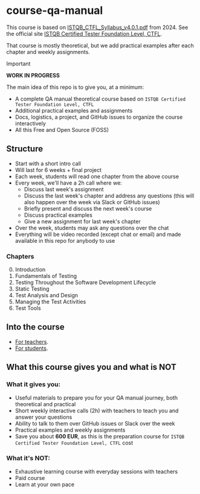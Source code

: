 # course-qa-manual

This course is based on [ISTQB_CTFL_Syllabus_v4.0.1.pdf](docs/ISTQB_CTFL_Syllabus_v4.0.1.pdf) from 2024. See the official site [ISTQB Certified Tester Foundation Level, CTFL](https://www.istqb.org/certifications/certified-tester-foundation-level-ctfl-v4-0/).

That course is mostly theoretical, but we add practical examples after each chapter and weekly assignments.

> [!IMPORTANT]
> **WORK IN PROGRESS**
> 
> The main idea of this repo is to give you, at a minimum:
> - A complete QA manual theoretical course based on `ISTQB Certified Tester Foundation Level, CTFL`
> - Additional practical examples and assignments
> - Docs, logistics, a project, and GitHub issues to organize the course interactively
> - All this Free and Open Source (FOSS)

## Structure

- Start with a short intro call
- Will last for 6 weeks + final project
- Each week, students will read one chapter from the above course
- Every week, we'll have a 2h call where we:
  - Discuss last week's assignment
  - Discuss the last week's chapter and address any questions (this will also happen over the week via Slack or GitHub issues)
  - Briefly present and discuss the next week's course
  - Discuss practical examples
  - Give a new assignment for last week's chapter
- Over the week, students may ask any questions over the chat
- Everything will be video recorded (except chat or email) and made available in this repo for anybody to use

### Chapters

0. Introduction
1. Fundamentals of Testing
2. Testing Throughout the Software Development Lifecycle
3. Static Testing
4. Test Analysis and Design
5. Managing the Test Activities
6. Test Tools

## Into the course

- [For teachers](docs/teachers.md).
- [For students](docs/students.md).

## What this course gives you and what is **NOT**

### What it gives you:

- Useful materials to prepare you for your QA manual journey, both theoretical and practical
- Short weekly interactive calls (2h) with teachers to teach you and answer your questions
- Ability to talk to them over GitHub issues or Slack over the week
- Practical examples and weekly assignments
- Save you about **600 EUR**, as this is the preparation course for `ISTQB Certified Tester Foundation Level, CTFL` cost

### What it's **NOT**:

- Exhaustive learning course with everyday sessions with teachers
- Paid course
- Learn at your own pace
